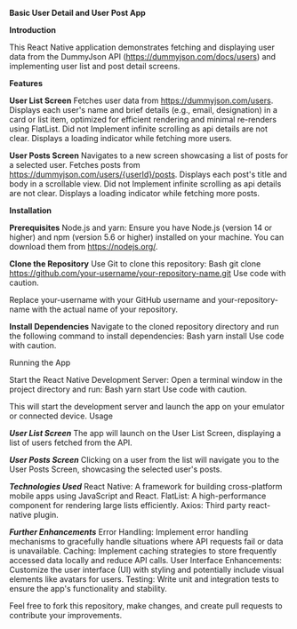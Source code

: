 **Basic User Detail and User Post App**

**Introduction**

This React Native application demonstrates fetching and displaying user data from the DummyJson API (https://dummyjson.com/docs/users) and implementing user list and post detail screens.

**Features**

**User List Screen**
Fetches user data from https://dummyjson.com/users.
Displays each user's name and brief details (e.g., email, designation) in a card or list item, optimized for efficient rendering and minimal re-renders using FlatList.
Did not Implement infinite scrolling as api details are not clear.
Displays a loading indicator while fetching more users.

**User Posts Screen**
Navigates to a new screen showcasing a list of posts for a selected user.
Fetches posts from https://dummyjson.com/users/{userId}/posts.
Displays each post's title and body in a scrollable view.
Did not Implement infinite scrolling as api details are not clear.
Displays a loading indicator while fetching more posts.

**Installation**

**Prerequisites**
Node.js and yarn: Ensure you have Node.js (version 14 or higher) and npm (version 5.6 or higher) installed on your machine. You can download them from https://nodejs.org/.

**Clone the Repository**
Use Git to clone this repository:
Bash
git clone https://github.com/your-username/your-repository-name.git
Use code with caution.

Replace your-username with your GitHub username and your-repository-name with the actual name of your repository.

**Install Dependencies**
Navigate to the cloned repository directory and run the following command to install dependencies:
Bash
yarn install
Use code with caution.

Running the App

Start the React Native Development Server:
Open a terminal window in the project directory and run:
Bash
yarn start
Use code with caution.

This will start the development server and launch the app on your emulator or connected device.
Usage

**_User List Screen_**
The app will launch on the User List Screen, displaying a list of users fetched from the API.

**_User Posts Screen_**
Clicking on a user from the list will navigate you to the User Posts Screen, showcasing the selected user's posts.

**_Technologies Used_**
React Native: A framework for building cross-platform mobile apps using JavaScript and React.
FlatList: A high-performance component for rendering large lists efficiently.
Axios: Third party react-native plugin.

**_Further Enhancements_**
Error Handling: Implement error handling mechanisms to gracefully handle situations where API requests fail or data is unavailable.
Caching: Implement caching strategies to store frequently accessed data locally and reduce API calls.
User Interface Enhancements: Customize the user interface (UI) with styling and potentially include visual elements like avatars for users.
Testing: Write unit and integration tests to ensure the app's functionality and stability.

Feel free to fork this repository, make changes, and create pull requests to contribute your improvements.
